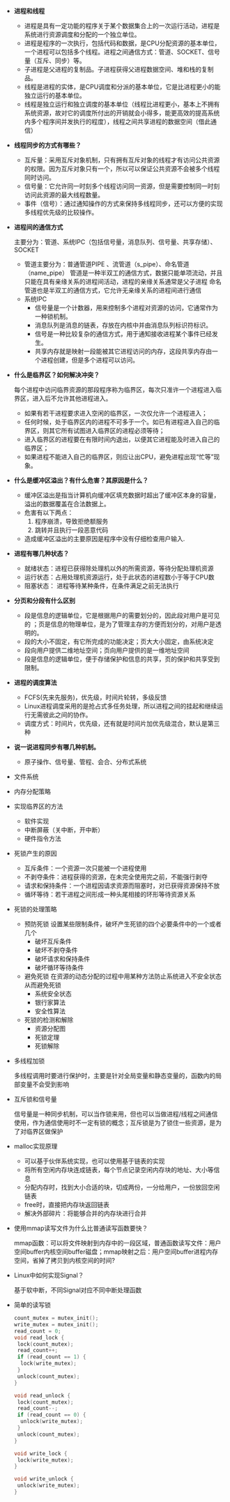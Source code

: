 - **进程和线程**
	- 进程是具有一定功能的程序关于某个数据集合上的一次运行活动，进程是系统进行资源调度和分配的一个独立单位。
	- 进程是程序的一次执行，包括代码和数据，是CPU分配资源的基本单位，一个进程可以包括多个线程。进程之间通信方式：管道、SOCKET、信号量（互斥、同步）等。
	- 子进程是父进程的复制品。子进程获得父进程数据空间、堆和栈的复制品。
	- 线程是进程的实体，是CPU调度和分派的基本单位，它是比进程更小的能独立运行的基本单位。
	- 线程是独立运行和独立调度的基本单位（线程比进程更小，基本上不拥有系统资源，故对它的调度所付出的开销就会小得多，能更高效的提高系统内多个程序间并发执行的程度），线程之间共享进程的数据空间（借此通信）

- **线程同步的方式有哪些？**
	- 互斥量：采用互斥对象机制，只有拥有互斥对象的线程才有访问公共资源的权限。因为互斥对象只有一个，所以可以保证公共资源不会被多个线程同时访问。
	- 信号量：它允许同一时刻多个线程访问同一资源，但是需要控制同一时刻访问此资源的最大线程数量。
	- 事件（信号）：通过通知操作的方式来保持多线程同步，还可以方便的实现多线程优先级的比较操作。

- **进程间的通信方式**

	主要分为：管道、系统IPC（包括信号量，消息队列、信号量、共享存储）、SOCKET
	- 管道主要分为：普通管道PIPE 、流管道（s_pipe）、命名管道（name_pipe）
	管道是一种半双工的通信方式，数据只能单项流动，并且只能在具有亲缘关系的进程间活动，进程的亲缘关系通常是父子进程
	命名管道也是半双工的通信方式，它允许无亲缘关系的进程间进行通信
	- 系统IPC
		- 信号量是一个计数器，用来控制多个进程对资源的访问，它通常作为一种锁机制。
		- 消息队列是消息的链表，存放在内核中并由消息队列标识符标识。
		- 信号是一种比较复杂的通信方式，用于通知接收进程某个事件已经发生。
		- 共享内存就是映射一段能被其它进程访问的内存，这段共享内存由一个进程创建，但是多个进程可以访问。

- **什么是临界区？如何解决冲突？**

	每个进程中访问临界资源的那段程序称为临界区，每次只准许一个进程进入临界区，进入后不允许其他进程进入。
	- 如果有若干进程要求进入空闲的临界区，一次仅允许一个进程进入；
	- 任何时候，处于临界区内的进程不可多于一个。如已有进程进入自己的临界区，则其它所有试图进入临界区的进程必须等待；
	- 进入临界区的进程要在有限时间内退出，以便其它进程能及时进入自己的临界区；
	- 如果进程不能进入自己的临界区，则应让出CPU，避免进程出现“忙等”现象。

- **什么是缓冲区溢出？有什么危害？其原因是什么？**
	- 缓冲区溢出是指当计算机向缓冲区填充数据时超出了缓冲区本身的容量，溢出的数据覆盖在合法数据上。
	- 危害有以下两点：
		1. 程序崩溃，导致拒绝额服务
		2. 跳转并且执行一段恶意代码
	- 造成缓冲区溢出的主要原因是程序中没有仔细检查用户输入.

- **进程有哪几种状态？**
	- 就绪状态：进程已获得除处理机以外的所需资源，等待分配处理机资源
	- 运行状态：占用处理机资源运行，处于此状态的进程数小于等于CPU数
	- 阻塞状态： 进程等待某种条件，在条件满足之前无法执行

- **分页和分段有什么区别**
	- 段是信息的逻辑单位，它是根据用户的需要划分的，因此段对用户是可见的 ；页是信息的物理单位，是为了管理主存的方便而划分的，对用户是透明的。
	- 段的大小不固定，有它所完成的功能决定；页大大小固定，由系统决定
	- 段向用户提供二维地址空间；页向用户提供的是一维地址空间
	- 段是信息的逻辑单位，便于存储保护和信息的共享，页的保护和共享受到限制。

- **进程的调度算法**
	- FCFS(先来先服务)，优先级，时间片轮转，多级反馈
	- Linux进程调度采用的是抢占式多任务处理，所以进程之间的挂起和继续运行无需彼此之间的协作。
	- 调度方式：时间片，优先级，还有就是时间片加优先级混合，默认是第三种

- **说一说进程同步有哪几种机制。**
	- 原子操作、信号量、管程、会合、分布式系统

- 文件系统

- 内存分配策略

- 实现临界区的方法
	- 软件实现
	- 中断屏蔽（关中断，开中断）
	- 硬件指令方法

- 死锁产生的原因
	- 互斥条件：一个资源一次只能被一个进程使用
	- 不剥夺条件：进程获得的资源，在未完全使用完之前，不能强行剥夺
	- 请求和保持条件：一个进程因请求资源而阻塞时，对已获得资源保持不放
	- 循环等待：若干进程之间形成一种头尾相接的环形等待资源关系

- 死锁的处理策略
	- 预防死锁
		设置某些限制条件，破坏产生死锁的四个必要条件中的一个或者几个
		- 破坏互斥条件
		- 破坏不剥夺条件
		- 破坏请求和保持条件
		- 破坏循环等待条件
	- 避免死锁
		在资源的动态分配的过程中用某种方法防止系统进入不安全状态从而避免死锁
		- 系统安全状态
		- 银行家算法
		- 安全性算法
	- 死锁的检测和解除
		- 资源分配图
		- 死锁定理
		- 死锁解除
- 多线程加锁

	多线程调用时要进行保护时，主要是针对全局变量和静态变量的，函数内的局部变量不会受到影响

- 互斥锁和信号量

	信号量是一种同步机制，可以当作锁来用，但也可以当做进程/线程之间通信使用，作为通信使用时不一定有锁的概念；互斥锁是为了锁住一些资源，是为了对临界区做保护

- malloc实现原理
	- 可以基于伙伴系统实现，也可以使用基于链表的实现
	- 将所有空闲内存块连成链表，每个节点记录空闲内存块的地址、大小等信息
	- 分配内存时，找到大小合适的块，切成两份，一分给用户，一份放回空闲链表
	- free时，直接把内存块返回链表
	- 解决外部碎片：将能够合并的内存块进行合并

- 使用mmap读写文件为什么比普通读写函数要快？

	mmap函数：可以将文件映射到内存中的一段区域，普通函数读写文件：用户空间buffer内核空间buffer磁盘；mmap映射之后：用户空间buffer进程内存空间，省掉了拷贝到内核空间的时间?

- Linux中如何实现Signal？

	基于软中断，不同Signal对应不同中断处理函数


- 简单的读写锁
	```c
	count_mutex = mutex_init();
	write_mutex = mutex_init();
	read_count = 0;
	void read_lock {
	 lock(count_mutex);
	 read_count++;
	 if (read_count == 1) {
	  lock(write_mutex);
	 }
	 unlock(count_mutex);
	}

	void read_unlock {
	 lock(count_mutex);
	 read_count--;
	 if (read_count == 0) {
	  unlock(write_mutex);
	 }
	 unlock(count_mutex);
	}

	void write_lock {
	 lock(write_mutex);
	}

	void write_unlock {
	 unlock(write_mutex);
	}
	```

